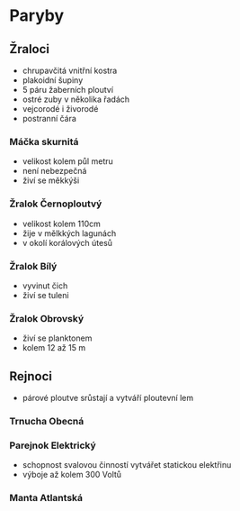 # Paryby
## Žraloci
- chrupavčitá vnitřní kostra
- plakoidní šupiny
- 5 páru žaberních ploutví
- ostré zuby v několika řadách
- vejcorodé i živorodé
- postranní čára
### Máčka skurnitá
- velikost kolem půl metru
- není nebezpečná
- živí se měkkýši

### Žralok Černoploutvý
- velikost kolem 110cm
- žije v mělkkých lagunách
- v okolí korálových útesů

### Žralok Bílý
- vyvinut čich
- živí se tuleni

### Žralok Obrovský
- živí se planktonem
- kolem 12 až 15 m

## Rejnoci
- párové ploutve srůstají a vytváří ploutevní lem

### Trnucha Obecná
### Parejnok Elektrický
- schopnost svalovou činností vytvářet statickou elektřinu
- výboje až kolem 300 Voltů
### Manta Atlantská

